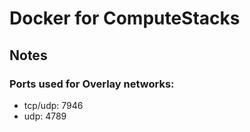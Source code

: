 # Docker for ComputeStacks

## Notes

### Ports used for Overlay networks:
 - tcp/udp: 7946
 - udp: 4789
